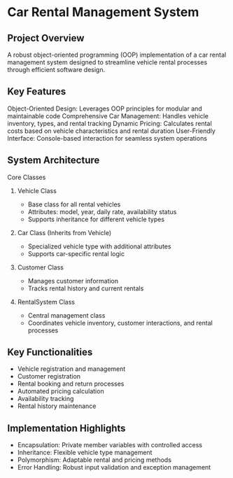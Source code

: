 # Car Rental Management System
## Project Overview
A robust object-oriented programming (OOP) implementation of a car rental management system designed to streamline vehicle rental processes through efficient software design.

## Key Features
Object-Oriented Design: Leverages OOP principles for modular and maintainable code
Comprehensive Car Management: Handles vehicle inventory, types, and rental tracking
Dynamic Pricing: Calculates rental costs based on vehicle characteristics and rental duration
User-Friendly Interface: Console-based interaction for seamless system operations

## System Architecture
Core Classes

1. Vehicle Class
   * Base class for all rental vehicles
   * Attributes: model, year, daily rate, availability status
   * Supports inheritance for different vehicle types

2. Car Class (Inherits from Vehicle)
   * Specialized vehicle type with additional attributes
   * Supports car-specific rental logic

3. Customer Class
   * Manages customer information
   * Tracks rental history and current rentals

4. RentalSystem Class
   * Central management class
   * Coordinates vehicle inventory, customer interactions, and rental processes


## Key Functionalities

* Vehicle registration and management
* Customer registration
* Rental booking and return processes
* Automated pricing calculation
* Availability tracking
* Rental history maintenance

## Implementation Highlights

* Encapsulation: Private member variables with controlled access
* Inheritance: Flexible vehicle type management
* Polymorphism: Adaptable rental and pricing methods
* Error Handling: Robust input validation and exception management


